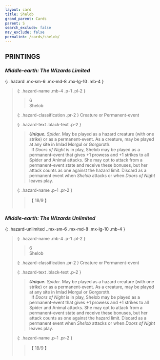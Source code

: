 ```yaml
---
layout: card
title: Shelob
grand_parent: Cards
parent: S
search_exclude: false
nav_exclude: false
permalink: /cards/shelob/
---
```


## PRINTINGS


### _Middle-earth: The Wizards Limited_

{: .hazard .mx-sm-6 .mx-md-8 .mx-lg-10 .mb-4 }
> {: .hazard-name .mb-4 .p-1 .pl-2 }
> > <div class="hazard-mp">6</div>
> > <div class="card-name">Shelob</div>
>
> {: .hazard-classification .pr-2 }
> Creature or Permanent-event
>
> {: .hazard-text .black-text .p-2 }
> > _**Unique.**_ _Spider._ May be played as a hazard creature (with one strike) or as a permanent-event. As a creature, may be played at any site in Imlad Morgul or Gorgoroth. <br>&ensp;If _Doors of Night_ is in play, Shelob may be played as a permanent-event that gives +1 prowess and +1 strikes to all Spider and Animal attacks. She may opt to attack from a permanent-event state and receive these bonuses, but her attack counts as one against the hazard limit. Discard as a permanent event when _Shelob_ attacks or when _Doors of Night_ leaves play. 
>
> {: .hazard-name .p-1 .pr-2 }
> > <div class="card-shield">【 18/9 】</div>
> > <div class="card-corruption">&nbsp;</div>

### _Middle-earth: The Wizards Unlimited_

{: .hazard-unlimited ..mx-sm-6 .mx-md-8 .mx-lg-10 .mb-4 }
> {: .hazard-name .mb-4 .p-1 .pl-2 }
> > <div class="hazard-mp">6</div>
> > <div class="card-name">Shelob</div>
>
> {: .hazard-classification .pr-2 }
> Creature or Permanent-event
>
> {: .hazard-text .black-text .p-2 }
> > _**Unique.**_ _Spider._ May be played as a hazard creature (with one strike) or as a permanent-event. As a creature, may be played at any site in Imlad Morgul or Gorgoroth. <br>&ensp;If _Doors of Night_ is in play, Shelob may be played as a permanent-event that gives +1 prowess and +1 strikes to all Spider and Animal attacks. She may opt to attack from a permanent-event state and receive these bonuses, but her attack counts as one against the hazard limit. Discard as a permanent event when _Shelob_ attacks or when _Doors of Night_ leaves play. 
>
> {: .hazard-name .p-1 .pr-2 }
> > <div class="card-shield">【 18/9 】</div>
> > <div class="card-corruption-white">&nbsp;</div>
